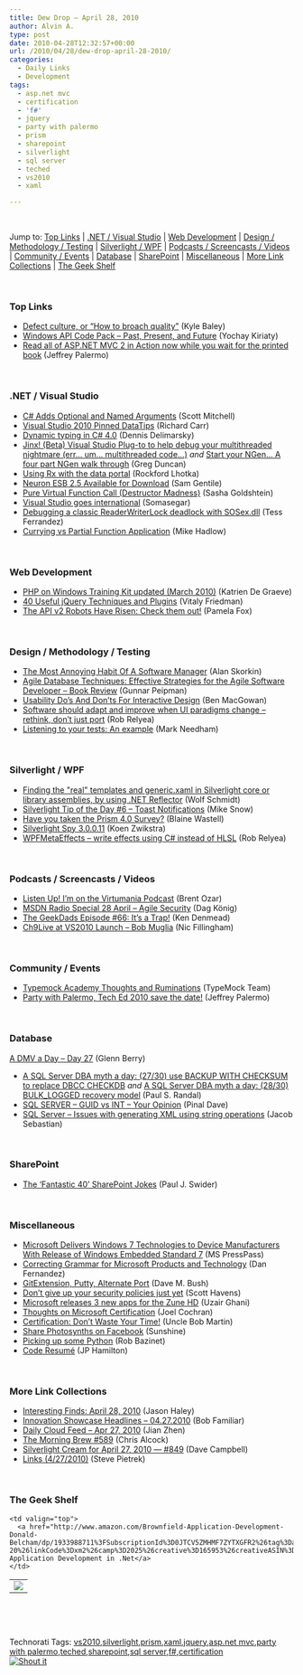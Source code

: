 ```yaml
---
title: Dew Drop – April 28, 2010
author: Alvin A.
type: post
date: 2010-04-28T12:32:57+00:00
url: /2010/04/28/dew-drop-april-28-2010/
categories:
  - Daily Links
  - Development
tags:
  - asp.net mvc
  - certification
  - 'f#'
  - jquery
  - party with palermo
  - prism
  - sharepoint
  - silverlight
  - sql server
  - teched
  - vs2010
  - xaml

---
```

&#160;

Jump to: [Top Links][1] | [.NET / Visual Studio][2] | [Web Development][3] | [Design / Methodology / Testing][4] | [Silverlight / WPF][5] | [Podcasts / Screencasts / Videos][6] | [Community / Events][7] | [Database][8] | [SharePoint][9] | [Miscellaneous][10] | [More Link Collections][11] | [The Geek Shelf][12] 

&#160;

### <a name="top"></a>Top Links

  * [Defect culture, or “How to broach quality”][13] (Kyle Baley)
  * [Windows API Code Pack – Past, Present, and Future][14] (Yochay Kiriaty)
  * [Read all of ASP.NET MVC 2 in Action now while you wait for the printed book][15] (Jeffrey Palermo)

&#160;

### <a name="dotnet"></a>.NET / Visual Studio

  * [C# Adds Optional and Named Arguments][16] (Scott Mitchell)
  * [Visual Studio 2010 Pinned DataTips][17] (Richard Carr)
  * [Dynamic typing in C# 4.0][18] (Dennis Delimarsky)
  * [Jinx! (Beta) Visual Studio Plug-to to help debug your multithreaded nightmare (err… um… multithreaded code…)][19] _and_&#160;[Start your NGen… A four part NGen walk through][20] (Greg Duncan)
  * [Using Rx with the data portal][21] (Rockford Lhotka)
  * [Neuron ESB 2.5 Available for Download][22] (Sam Gentile)
  * [Pure Virtual Function Call (Destructor Madness)][23] (Sasha Goldshtein)
  * [Visual Studio goes international][24] (Somasegar)
  * [Debugging a classic ReaderWriterLock deadlock with SOSex.dll][25] (Tess Ferrandez)
  * [Currying vs Partial Function Application][26] (Mike Hadlow)

&#160;

### <a name="web"></a>Web Development

  * [PHP on Windows Training Kit updated (March 2010)][27] (Katrien De Graeve)
  * [40 Useful jQuery Techniques and Plugins][28] (Vitaly Friedman)
  * [The API v2 Robots Have Risen: Check them out!][29] (Pamela Fox)

&#160;

### <a name="design"></a>Design / Methodology / Testing

  * [The Most Annoying Habit Of A Software Manager][30] (Alan Skorkin)
  * [Agile Database Techniques: Effective Strategies for the Agile Software Developer – Book Review][31] (Gunnar Peipman)
  * [Usability Do’s And Don’ts For Interactive Design][32] (Ben MacGowan)
  * [Software should adapt and improve when UI paradigms change – rethink, don’t just port][33] (Rob Relyea)
  * [Listening to your tests: An example][34] (Mark Needham)

&#160;

### <a name="silverlight"></a>Silverlight / WPF

  * [Finding the "real" templates and generic.xaml in Silverlight core or library assemblies, by using .NET Reflector][35] (Wolf Schmidt)
  * [Silverlight Tip of the Day #6 – Toast Notifications][36] (Mike Snow)
  * [Have you taken the Prism 4.0 Survey?][37] (Blaine Wastell)
  * [Silverlight Spy 3.0.0.11][38] (Koen Zwikstra)
  * [WPFMetaEffects – write effects using C# instead of HLSL][39] (Rob Relyea)

&#160;

### <a name="podcasts"></a>Podcasts / Screencasts / Videos

  * [Listen Up! I’m on the Virtumania Podcast][40] (Brent Ozar)
  * [MSDN Radio Special 28 April &#8211; Agile Security][41] (Dag König)
  * [The GeekDads Episode #66: It’s a Trap!][42] (Ken Denmead)
  * [Ch9Live at VS2010 Launch &#8211; Bob Muglia][43] (Nic Fillingham)

&#160;

### <a name="events"></a>Community / Events

  * [Typemock Academy Thoughts and Ruminations][44] (TypeMock Team)
  * [Party with Palermo, Tech Ed 2010 save the date!][45] (Jeffrey Palermo)

&#160;

### <a name="db"></a>Database

[A DMV a Day – Day 27][46] (Glenn Berry)

  * [A SQL Server DBA myth a day: (27/30) use BACKUP WITH CHECKSUM to replace DBCC CHECKDB][47] _and_&#160;[A SQL Server DBA myth a day: (28/30) BULK_LOGGED recovery model][48] (Paul S. Randal)
  * [SQL SERVER – GUID vs INT – Your Opinion][49] (Pinal Dave)
  * [SQL Server – Issues with generating XML using string operations][50] (Jacob Sebastian)

&#160;

### <a name="sp"></a>SharePoint

  * [The ‘Fantastic 40’ SharePoint Jokes][51] (Paul J. Swider)

&#160;

### <a name="misc"></a>Miscellaneous

  * [Microsoft Delivers Windows 7 Technologies to Device Manufacturers With Release of Windows Embedded Standard 7][52] (MS PressPass)
  * [Correcting Grammar for Microsoft Products and Technology][53] (Dan Fernandez)
  * [GitExtension, Putty, Alternate Port][54] (Dave M. Bush)
  * [Don’t give up your security policies just yet][55] (Scott Havens)
  * [Microsoft releases 3 new apps for the Zune HD][56] (Uzair Ghani)
  * [Thoughts on Microsoft Certification][57] (Joel Cochran)
  * [Certification: Don&#8217;t Waste Your Time!][58] (Uncle Bob Martin)
  * [Share Photosynths on Facebook][59] (Sunshine)
  * [Picking up some Python][60] (Rob Bazinet)
  * [Code Resumé][61] (JP Hamilton)

&#160;

### <a name="links"></a>More Link Collections

  * [Interesting Finds: April 28, 2010][62] (Jason Haley)
  * [Innovation Showcase Headlines – 04.27.2010][63] (Bob Familiar)
  * [Daily Cloud Feed &#8211; Apr 27, 2010][64] (Jian Zhen)
  * [The Morning Brew #589][65] (Chris Alcock)
  * [Silverlight Cream for April 27, 2010 &#8212; #849][66] (Dave Campbell)
  * [Links (4/27/2010)][67] (Steve Pietrek)

&#160;

### <a name="shelf"></a>The Geek Shelf

<table border="0" cellspacing="0" cellpadding="0">
  <tr>
    <td>
      <img data-recalc-dims="1" decoding="async" src="https://i0.wp.com/ecx.images-amazon.com/images/I/51nKKDUX4uL._SL160_.jpg?w=660" />
    </td>
    
    <td valign="top">
      <a href="http://www.amazon.com/Brownfield-Application-Development-Donald-Belcham/dp/1933988711%3FSubscriptionId%3D0JTCV5ZMHMF7ZYTXGFR2%26tag%3Dalvinashcraft-20%26linkCode%3Dxm2%26camp%3D2025%26creative%3D165953%26creativeASIN%3D1933988711">Brownfield Application Development in .Net</a>
    </td>
  </tr>
</table>

&#160;

<div style="padding-bottom: 0px; margin: 0px; padding-left: 0px; padding-right: 0px; display: inline; float: none; padding-top: 0px" id="scid:C16BAC14-9A3D-4c50-9394-FBFEF7A93539:9e93228f-e8fc-4d0a-bdd2-37bccb3c09e9" class="wlWriterSmartContent">
  <!--dotnetkickit-->
</div>

&#160;

<div style="padding-bottom: 0px; margin: 0px; padding-left: 0px; padding-right: 0px; display: inline; float: none; padding-top: 0px" id="scid:0767317B-992E-4b12-91E0-4F059A8CECA8:7bec6847-a711-40ae-b73c-e2fcc214b249" class="wlWriterSmartContent">
  Technorati Tags: <a href="http://technorati.com/tags/vs2010" rel="tag">vs2010</a>,<a href="http://technorati.com/tags/silverlight" rel="tag">silverlight</a>,<a href="http://technorati.com/tags/prism" rel="tag">prism</a>,<a href="http://technorati.com/tags/xaml" rel="tag">xaml</a>,<a href="http://technorati.com/tags/jquery" rel="tag">jquery</a>,<a href="http://technorati.com/tags/asp.net+mvc" rel="tag">asp.net mvc</a>,<a href="http://technorati.com/tags/party+with+palermo" rel="tag">party with palermo</a>,<a href="http://technorati.com/tags/teched" rel="tag">teched</a>,<a href="http://technorati.com/tags/sharepoint" rel="tag">sharepoint</a>,<a href="http://technorati.com/tags/sql+server" rel="tag">sql server</a>,<a href="http://technorati.com/tags/f%23" rel="tag">f#</a>,<a href="http://technorati.com/tags/certification" rel="tag">certification</a>
</div>

<div class="wlWriterHeaderFooter" style="margin:0px; padding:0px 0px 0px 0px;">
  <div class="shoutIt">
    <a rev="vote-for" href="http://dotnetshoutout.com/Submit?url=http%3a%2f%2fwww.alvinashcraft.com%2f2010%2f04%2f28%2fdew-drop-april-28-2010%2f&title=Dew+Drop+-+April+28%2c+2010"><img decoding="async" alt="Shout it" src="http://dotnetshoutout.com/image.axd?url=https://morningdew-bpc6g3a0fgaxdxcu.eastus2-01.azurewebsites.net/2010/04/28/dew-drop-april-28-2010/" style="border:0px" /></a>
  </div>
</div>

 [1]: https://morningdew-bpc6g3a0fgaxdxcu.eastus2-01.azurewebsites.net/#top
 [2]: https://morningdew-bpc6g3a0fgaxdxcu.eastus2-01.azurewebsites.net/#dotnet
 [3]: https://morningdew-bpc6g3a0fgaxdxcu.eastus2-01.azurewebsites.net/#web
 [4]: https://morningdew-bpc6g3a0fgaxdxcu.eastus2-01.azurewebsites.net/#design
 [5]: https://morningdew-bpc6g3a0fgaxdxcu.eastus2-01.azurewebsites.net/#silverlight
 [6]: https://morningdew-bpc6g3a0fgaxdxcu.eastus2-01.azurewebsites.net/#podcasts
 [7]: https://morningdew-bpc6g3a0fgaxdxcu.eastus2-01.azurewebsites.net/#events
 [8]: https://morningdew-bpc6g3a0fgaxdxcu.eastus2-01.azurewebsites.net/#db
 [9]: https://morningdew-bpc6g3a0fgaxdxcu.eastus2-01.azurewebsites.net/#sp
 [10]: https://morningdew-bpc6g3a0fgaxdxcu.eastus2-01.azurewebsites.net/#misc
 [11]: https://morningdew-bpc6g3a0fgaxdxcu.eastus2-01.azurewebsites.net/#links
 [12]: https://morningdew-bpc6g3a0fgaxdxcu.eastus2-01.azurewebsites.net/#shelf
 [13]: http://codebetter.com/blogs/kyle.baley/archive/2010/04/27/defect-culture-or-how-to-broach-quality.aspx
 [14]: http://windowsteamblog.com/blogs/developers/archive/2010/04/27/windows-api-code-pack-past-present-and-future.aspx
 [15]: http://feedproxy.google.com/~r/jeffreypalermo/~3/FkQkFzOug4Q/
 [16]: http://www.4guysfromrolla.com/articles/042810-1.aspx
 [17]: http://feedproxy.google.com/~r/BlackwaspLatestAdditions/~3/VSN8Zxmb9AE/VS2010DataTips.aspx
 [18]: http://feeds.dzone.com/~r/zones/dotnet/~3/ySdCAKIHylY/dynamic-typing-c-40
 [19]: http://coolthingoftheday.blogspot.com/2010/04/jinx-beta-visual-studio-plug-to-to-help.html
 [20]: http://coolthingoftheday.blogspot.com/2010/04/start-your-ngen-four-part-ngen-walk.html
 [21]: http://www.lhotka.net/weblog/UsingRxWithTheDataPortal.aspx
 [22]: http://feedproxy.google.com/~r/SamGentile/~3/P3TkRAZKj-o/
 [23]: http://blogs.microsoft.co.il/blogs/sasha/archive/2010/04/27/pure-virtual-function-call-destructor-madness.aspx
 [24]: http://blogs.msdn.com/somasegar/archive/2010/04/27/visual-studio-goes-international.aspx
 [25]: http://blogs.msdn.com/tess/archive/2010/04/27/debugging-a-classic-readerwriterlock-deadlock-with-sosex-dll.aspx
 [26]: http://feeds.dzone.com/~r/zones/dotnet/~3/OAAbMrP0AIg/currying-vs-partial-function
 [27]: http://blogs.msdn.com/katriend/archive/2010/04/27/php-on-windows-training-kit-updated-march-2010.aspx
 [28]: http://www.smashingmagazine.com/2010/04/27/45-useful-jquery-techniques-and-plugins/
 [29]: http://feedproxy.google.com/~r/GoogleWaveDeveloperBlog/~3/-moz2ikVn28/api-v2-robots-have-risen-check-them-out.html
 [30]: http://www.skorks.com/2010/04/the-most-annoying-habit-of-a-software-manager/
 [31]: http://feeds.dzone.com/~r/zones/dotnet/~3/yGeDM1eZu3k/agile-database-techniques
 [32]: http://www.smashingmagazine.com/2010/04/27/usability-dos-and-donts-for-interactive-design/
 [33]: http://blogs.windowsclient.net/rob_relyea/archive/2010/04/27/software-should-adapt-and-improve-when-ui-paradigms-change-rethink-don-t-just-port.aspx
 [34]: http://feedproxy.google.com/~r/MarkNeedham/~3/o3l4Hfyvj64/
 [35]: http://blogs.msdn.com/silverlight_sdk/archive/2010/04/27/finding-the-real-templates-in-silverlight-core-or-library-assemblies-by-using-net-reflector.aspx
 [36]: http://www.silverlightdev.net/?p=93
 [37]: http://blogs.msdn.com/blaine/archive/2010/04/27/have-you-taken-the-prism-4-0-survey.aspx
 [38]: http://firstfloorsoftware.com/blog/silverlight-spy-3-0-0-11/
 [39]: http://blogs.windowsclient.net/rob_relyea/archive/2010/04/27/wpfmetaeffects-write-effects-using-c-instead-of-hlsl.aspx
 [40]: http://www.brentozar.com/archive/2010/04/listen-up-im-on-virtumania-podcast/
 [41]: http://channel9.msdn.com/posts/buzzfrog/MSDN-Radio-Special-Agile-Security/
 [42]: http://feeds.wired.com/~r/wiredgeekdad/~3/FYbgnQTKooA/
 [43]: http://channel9.msdn.com/posts/NicFill/Ch9Live-at-VS2010-Launch-Bob-Muglia/
 [44]: http://blog.typemock.com/2010/04/typemock-academy-thoughts-and.html
 [45]: http://feedproxy.google.com/~r/jeffreypalermo/~3/ZOY-217NkNI/
 [46]: http://www.sqlservercentral.com/blogs/glennberry/archive/2010/04/27/a-dmv-a-day-_1320_-day-27.aspx
 [47]: http://feedproxy.google.com/~r/PaulSRandal/~3/wapJuuOEGv0/post.aspx
 [48]: http://feedproxy.google.com/~r/PaulSRandal/~3/xXgR1K4wfYU/post.aspx
 [49]: http://blog.sqlauthority.com/2010/04/28/sql-server-guid-vs-int-your-opinion/
 [50]: http://feedproxy.google.com/~r/ExploringBeyondRelational/~3/NwzLPLQGoHU/sql-server-issues-with-generating-xml-using-string-operations.aspx
 [51]: http://www.paulswider.com/the-fantastic-40-sharepoint-jokes.html
 [52]: http://www.microsoft.com/Presspass/press/2010/apr10/04-27WES7RTMPR.mspx?rss_fdn=Press%20Releases
 [53]: http://blogs.msdn.com/danielfe/archive/2010/04/27/correcting-grammar-for-microsoft-products-and-technology.aspx
 [54]: http://feeds.dzone.com/~r/zones/dotnet/~3/rEBPn9DpzgY/gitextension-putty-alternate
 [55]: http://sphavens.com/2010/04/dont-give-up-your-security-policies-just-yet/
 [56]: http://feedproxy.google.com/~r/Ithinkdiff/~3/km3BtYOviQs/
 [57]: http://www.developingfor.net/certification/thoughts-on-microsoft-certification.html
 [58]: http://blog.objectmentor.com/articles/2010/04/27/certification-dont-waste-your-time
 [59]: http://feedproxy.google.com/~r/liveside/~3/RzUVLRdLWyY/share-photosynths-on-facebook.aspx
 [60]: http://feedproxy.google.com/~r/AccidentalTechnologist/~3/4-6k1flIt78/
 [61]: http://www.jphamilton.net/blog/post.aspx?id=fa71b84b-e7e1-4f3f-8173-1472547266b5
 [62]: http://jasonhaley.com/blog/post.aspx?id=0107080a-ba70-45e9-bbca-8692d0bfd17c
 [63]: http://feedproxy.google.com/~r/msdn/bobfamiliar/~3/cZ27IFS9Rck/innovation-showcase-headlines-04-27-2010.aspx
 [64]: http://cloudfeed.net/2010/04/27/daily-cloud-feed-apr-27-2010/
 [65]: http://feedproxy.google.com/~r/ReflectivePerspective/~3/Ekhjq7xW_Wo/
 [66]: http://geekswithblogs.net/WynApseTechnicalMusings/archive/2010/04/27/139549.aspx
 [67]: http://spietrek.blogspot.com/2010/04/links-4272010.html